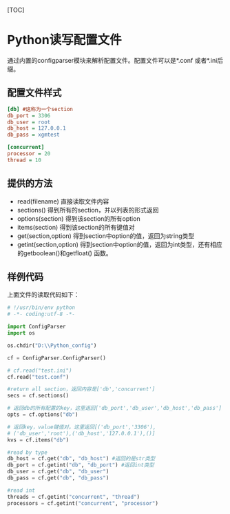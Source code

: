 [TOC]

# Python读写配置文件

通过内置的configparser模块来解析配置文件。配置文件可以是*.conf 或者*.ini后缀。

## 配置文件样式

```ini
[db] #这称为一个section
db_port = 3306
db_user = root
db_host = 127.0.0.1
db_pass = xgmtest

[concurrent]
processor = 20
thread = 10
```

## 提供的方法

- read(filename)               直接读取文件内容
- sections()                      得到所有的section，并以列表的形式返回
- options(section)            得到该section的所有option
- items(section)                得到该section的所有键值对
- get(section,option)        得到section中option的值，返回为string类型
- getint(section,option)    得到section中option的值，返回为int类型，还有相应的getboolean()和getfloat() 函数。

## 样例代码

上面文件的读取代码如下：

```python
# !/usr/bin/env python
# -*- coding:utf-8 -*-  

import ConfigParser
import os

os.chdir("D:\\Python_config")

cf = ConfigParser.ConfigParser()

# cf.read("test.ini")
cf.read("test.conf")

#return all section，返回内容是['db','concurrent']
secs = cf.sections()

# 返回db的所有配置的key，这里返回['db_port','db_user','db_host','db_pass']
opts = cf.options("db")

# 返回key，value键值对。这里返回[('db_port','3306'),
# ('db_user','root'),('db_host','127.0.0.1'),()]
kvs = cf.items("db")

#read by type
db_host = cf.get("db", "db_host") #返回的是str类型
db_port = cf.getint("db", "db_port") #返回int类型
db_user = cf.get("db", "db_user")
db_pass = cf.get("db", "db_pass")

#read int
threads = cf.getint("concurrent", "thread")
processors = cf.getint("concurrent", "processor")
```
